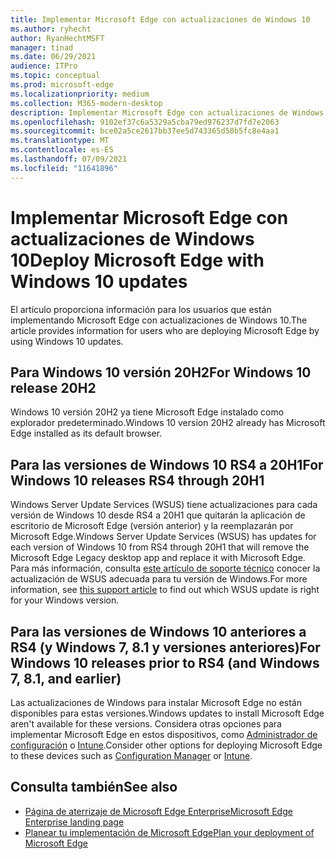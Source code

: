 ```yaml
---
title: Implementar Microsoft Edge con actualizaciones de Windows 10
ms.author: ryhecht
author: RyanHechtMSFT
manager: tinad
ms.date: 06/29/2021
audience: ITPro
ms.topic: conceptual
ms.prod: microsoft-edge
ms.localizationpriority: medium
ms.collection: M365-modern-desktop
description: Implementar Microsoft Edge con actualizaciones de Windows 10
ms.openlocfilehash: 9102ef37c6a5329a5cba79ed976237d7fd7e2063
ms.sourcegitcommit: bce02a5ce2617bb37ee5d743365d50b5fc8e4aa1
ms.translationtype: MT
ms.contentlocale: es-ES
ms.lasthandoff: 07/09/2021
ms.locfileid: "11641896"
---
```

# <a name="deploy-microsoft-edge-with-windows-10-updates"></a><span data-ttu-id="ae7bb-103">Implementar Microsoft Edge con actualizaciones de Windows 10</span><span class="sxs-lookup"><span data-stu-id="ae7bb-103">Deploy Microsoft Edge with Windows 10 updates</span></span>

<span data-ttu-id="ae7bb-104">El artículo proporciona información para los usuarios que están implementando Microsoft Edge con actualizaciones de Windows 10.</span><span class="sxs-lookup"><span data-stu-id="ae7bb-104">The article provides information for users who are deploying Microsoft Edge by using Windows 10 updates.</span></span>

## <a name="for-windows-10-release-20h2"></a><span data-ttu-id="ae7bb-105">Para Windows 10 versión 20H2</span><span class="sxs-lookup"><span data-stu-id="ae7bb-105">For Windows 10 release 20H2</span></span>

<span data-ttu-id="ae7bb-106">Windows 10 versión 20H2 ya tiene Microsoft Edge instalado como explorador predeterminado.</span><span class="sxs-lookup"><span data-stu-id="ae7bb-106">Windows 10 version 20H2 already has Microsoft Edge installed as its default browser.</span></span>

## <a name="for-windows-10-releases-rs4-through-20h1"></a><span data-ttu-id="ae7bb-107">Para las versiones de Windows 10 RS4 a 20H1</span><span class="sxs-lookup"><span data-stu-id="ae7bb-107">For Windows 10 releases RS4 through 20H1</span></span>

<span data-ttu-id="ae7bb-108">Windows Server Update Services (WSUS) tiene actualizaciones para cada versión de Windows 10 desde RS4 a 20H1 que quitarán la aplicación de escritorio de Microsoft Edge (versión anterior) y la reemplazarán por Microsoft Edge.</span><span class="sxs-lookup"><span data-stu-id="ae7bb-108">Windows Server Update Services (WSUS) has updates for each version of Windows 10 from RS4 through 20H1 that will remove the Microsoft Edge Legacy desktop app and replace it with Microsoft Edge.</span></span> <span data-ttu-id="ae7bb-109">Para más información, consulta [este artículo de soporte técnico](https://support.microsoft.com/topic/update-in-wsus-for-the-new-microsoft-edge-for-windows-10-version-1809-1903-1909-and-2004-october-29-2020-b4980418-4ec4-dee7-3b17-1c6499bd127c) conocer la actualización de WSUS adecuada para tu versión de Windows.</span><span class="sxs-lookup"><span data-stu-id="ae7bb-109">For more information, see [this support article](https://support.microsoft.com/topic/update-in-wsus-for-the-new-microsoft-edge-for-windows-10-version-1809-1903-1909-and-2004-october-29-2020-b4980418-4ec4-dee7-3b17-1c6499bd127c) to find out which WSUS update is right for your Windows version.</span></span>

## <a name="for-windows-10-releases-prior-to-rs4-and-windows-7-81-and-earlier"></a><span data-ttu-id="ae7bb-110">Para las versiones de Windows 10 anteriores a RS4 (y Windows 7, 8.1 y versiones anteriores)</span><span class="sxs-lookup"><span data-stu-id="ae7bb-110">For Windows 10 releases prior to RS4 (and Windows 7, 8.1, and earlier)</span></span>

<span data-ttu-id="ae7bb-111">Las actualizaciones de Windows para instalar Microsoft Edge no están disponibles para estas versiones.</span><span class="sxs-lookup"><span data-stu-id="ae7bb-111">Windows updates to install Microsoft Edge aren't available for these versions.</span></span> <span data-ttu-id="ae7bb-112">Considera otras opciones para implementar Microsoft Edge en estos dispositivos, como [Administrador de configuración](/configmgr/apps/deploy-use/deploy-edge?bc=https%3a%2f%2fdocs.microsoft.com%2fDeployEdge%2fbreadcrumb%2ftoc.json&toc=https%3a%2f%2fdocs.microsoft.com%2fDeployEdge%2ftoc.json) o [Intune](/intune/apps/apps-windows-edge/?bc=https%3a%2f%2fdocs.microsoft.com%2fDeployEdge%2fbreadcrumb%2ftoc.json&toc=https%3a%2f%2fdocs.microsoft.com%2fDeployEdge%2ftoc.json).</span><span class="sxs-lookup"><span data-stu-id="ae7bb-112">Consider other options for deploying Microsoft Edge to these devices such as [Configuration Manager](/configmgr/apps/deploy-use/deploy-edge?bc=https%3a%2f%2fdocs.microsoft.com%2fDeployEdge%2fbreadcrumb%2ftoc.json&toc=https%3a%2f%2fdocs.microsoft.com%2fDeployEdge%2ftoc.json) or [Intune](/intune/apps/apps-windows-edge/?bc=https%3a%2f%2fdocs.microsoft.com%2fDeployEdge%2fbreadcrumb%2ftoc.json&toc=https%3a%2f%2fdocs.microsoft.com%2fDeployEdge%2ftoc.json).</span></span>

## <a name="see-also"></a><span data-ttu-id="ae7bb-113">Consulta también</span><span class="sxs-lookup"><span data-stu-id="ae7bb-113">See also</span></span>

- [<span data-ttu-id="ae7bb-114">Página de aterrizaje de Microsoft Edge Enterprise</span><span class="sxs-lookup"><span data-stu-id="ae7bb-114">Microsoft Edge Enterprise landing page</span></span>](https://aka.ms/EdgeEnterprise)
- [<span data-ttu-id="ae7bb-115">Planear tu implementación de Microsoft Edge</span><span class="sxs-lookup"><span data-stu-id="ae7bb-115">Plan your deployment of Microsoft Edge</span></span>](deploy-edge-plan-deployment.md)